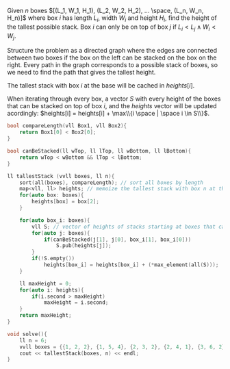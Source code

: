 Given $n$ boxes $[(L_1, W_1, H_1), (L_2, W_2, H_2), ... \space, (L_n, W_n, H_n)]$ where box $i$ has length $L_i$, width $W_i$ and height $H_i$, find the height of the tallest possible stack. Box $i$ can only be on top of box $j$ if $L_i < L_j \land W_i < W_j$.

Structure the problem as a directed graph where the edges are connected between two boxes if the box on the left can be stacked on the box on the right. Every path in the graph corresponds to a possible stack of boxes, so we need to find the path that gives the tallest height.


The tallest stack with box $i$ at the base will be cached in $heights[i]$.

When iterating through every box, a vector $S$ with every height of the boxes that can be stacked on top of box $i$, and the $heights$ vector will be updated acordingly: $heights[i] = heights[i] + \max\\{i \space | \space i \in S\\}$.

```c++
bool compareLength(vll Box1, vll Box2){
    return Box1[0] < Box2[0];
}

bool canBeStacked(ll wTop, ll lTop, ll wBottom, ll lBottom){
    return wTop < wBottom && lTop < lBottom;
}

ll tallestStack (vvll boxes, ll n){
    sort(all(boxes), compareLength); // sort all boxes by length 
    map<vll, ll> heights; // memoize the tallest stack with box n at the base
    for(auto box: boxes){
        heights[box] = box[2];
    }

    for(auto box_i: boxes){
        vll S; // vector of heights of stacks starting at boxes that can be stacked on top of box_i
        for(auto j: boxes){
            if(canBeStacked(j[1], j[0], box_i[1], box_i[0]))
                S.pub(heights[j]);
        }
        if(!S.empty())
            heights[box_i] = heights[box_i] + (*max_element(all(S)));
    }

    ll maxHeight = 0; 
    for(auto i: heights){
        if(i.second > maxHeight)
            maxHeight = i.second;
    }
    return maxHeight;
}

void solve(){
    ll n = 6;
    vvll boxes = {{1, 2, 2}, {1, 5, 4}, {2, 3, 2}, {2, 4, 1}, {3, 6, 2}, {4, 5, 3}};
    cout << tallestStack(boxes, n) << endl;
}
```
